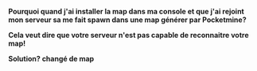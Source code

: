 **Pourquoi quand j'ai installer la map dans ma console et que j'ai rejoint mon serveur sa me fait spawn dans une map générer par Pocketmine?**

__Cela veut dire que votre serveur n'est pas capable de reconnaitre votre map!__

__Solution? changé de map__